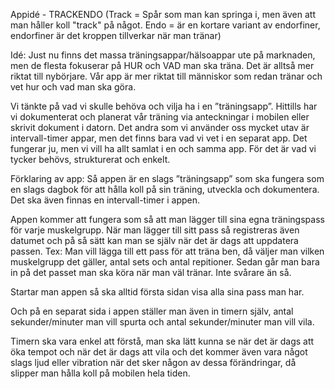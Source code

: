 Appidé - TRACKENDO (Track = Spår som man kan springa i, men även att man håller koll "track" på något. Endo = är en kortare variant av endorfiner, endorfiner är det kroppen tillverkar när man tränar)

Idé: Just nu finns det massa träningsappar/hälsoappar ute på marknaden, men de flesta fokuserar på HUR och VAD man ska träna. Det är alltså mer riktat till nybörjare. Vår app är mer riktat till människor som redan tränar och vet hur och vad man ska göra.

Vi tänkte på vad vi skulle behöva och vilja ha i en ”träningsapp”. Hittills har vi dokumenterat och planerat vår träning via anteckningar i mobilen eller skrivit dokument i datorn. Det andra som vi använder oss mycket utav är intervall-timer appar, men det finns bara vad vi vet i en separat app. Det fungerar ju, men vi vill ha allt samlat i en och samma app. För det är vad vi tycker behövs, strukturerat och enkelt.

Förklaring av app: Så appen är en slags ”träningsapp” som ska fungera som en slags dagbok för att hålla koll på sin träning, utveckla och dokumentera. Det ska även finnas en intervall-timer i appen.

Appen kommer att fungera som så att man lägger till sina egna träningspass för varje muskelgrupp. När man lägger till sitt pass så registreras även datumet och på så sätt kan man se själv när det är dags att uppdatera passen. Tex: Man vill lägga till ett pass för att träna ben, då väljer man vilken muskelgrupp det gäller, antal sets och antal repitioner. Sedan går man bara in på det passet man ska köra när man väl tränar. Inte svårare än så.

Startar man appen så ska alltid första sidan visa alla sina pass man har.

Och på en separat sida i appen ställer man även in timern själv, antal sekunder/minuter man vill spurta och antal sekunder/minuter man vill vila.

Timern ska vara enkel att förstå, man ska lätt kunna se när det är dags att öka tempot och när det är dags att vila och det kommer även vara något slags ljud eller vibration när det sker någon av dessa förändringar, då slipper man hålla koll på mobilen hela tiden.
